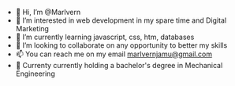 - 👋 Hi, I’m @Marlvern
- 👀 I’m interested in web development in my spare time and Digital Marketing
- 🌱 I’m currently learning javascript, css, htm, databases
- 💞️ I’m looking to collaborate on any opportunity to better my skills
- 📫 You can reach me on my email marlvernjamu@gmail.com
- 👀 Currenty currently holding a bachelor's degree in Mechanical Engineering
<!---
Marlvern/Marlvern is a ✨ special ✨ repository because its `README.md` (this file) appears on your GitHub profile.
You can click the Preview link to take a look at your changes.
--->
